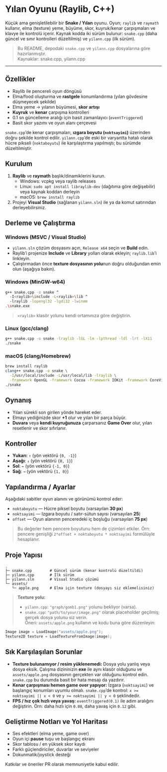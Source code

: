 # Yılan Oyunu (Raylib, C++)

Küçük ama genişletilebilir bir **Snake / Yılan** oyunu. Oyun; `raylib` ve `raymath` kullanır, elma (texture) yeme, büyüme, skor, kuyruk/kenar çarpışmaları ve klavye ile kontrolü içerir. Kaynak kodda iki sürüm bulunur: `snake.cpp` (daha güncel ve sınır kontrolleri düzeltilmiş) ve `yilann.cpp` (ilk sürüm).

> Bu README, depodaki `snake.cpp` ve `yilann.cpp` dosyalarına göre hazırlanmıştır.   
> Kaynaklar: snake.cpp, yilann.cpp

---

## Özellikler

- Raylib ile pencereli oyun döngüsü
- Elma/food oluşturma ve **rastgele** konumlandırma (yılan gövdesine düşmeyecek şekilde)
- Elma yeme → yılanın büyümesi, **skor artışı**
- **Kuyruk** ve **kenar** çarpışma kontrolleri
- 0.1 sn güncelleme aralığı için basit zamanlayıcı (`eventTriggered`)
- Basit skor yazımı ve oyun alanı çerçevesi

`snake.cpp`’de kenar çarpışmaları, **ızgara boyutu (`noktsayimi`)** üzerinden doğru şekilde kontrol edilir. `yilann.cpp`’de eski bir varyantta hatalı olarak hücre pikseli (`noktaboyutu`) ile karşılaştırma yapılmıştı; bu sürümde düzeltilmiştir.

## Kurulum

1. **Raylib** ve **raymath** başlık/dinamiklerini kurun.
   - Windows: vcpkg veya raylib releases
   - Linux: `sudo apt install libraylib-dev` (dağıtıma göre değişebilir) veya kaynak koddan derleyin
   - macOS: `brew install raylib`
2. Projeyi **Visual Studio** (sağlanan `yilann.sln`) ile ya da komut satırından derleyebilirsiniz.


## Derleme ve Çalıştırma

### Windows (MSVC / Visual Studio)

- `yilann.sln` çözüm dosyasını açın, `Release x64` seçin ve **Build** edin.
- Raylib’i projenize **Include** ve **Library** yolları olarak ekleyin; `raylib.lib`’i linkleyin.
- Çalıştırmadan önce **texture dosyasının yolu**nun doğru olduğundan emin olun (aşağıya bakın).

### Windows (MinGW-w64)

```bash
g++ snake.cpp -o snake ^
  -I<raylib>\include -L<raylib>\lib ^
  -lraylib -lopengl32 -lgdi32 -lwinmm
.\snake.exe
```

> `<raylib>` klasör yolunu kendi ortamınıza göre değiştirin.

### Linux (gcc/clang)

```bash
g++ snake.cpp -o snake -lraylib -lGL -lm -lpthread -ldl -lrt -lX11
./snake
```

### macOS (clang/Homebrew)

```bash
brew install raylib
clang++ snake.cpp -o snake \
  -I/usr/local/include -L/usr/local/lib -lraylib \
  -framework OpenGL -framework Cocoa -framework IOKit -framework CoreVideo
./snake
```


## Oynanış

- Yılan sürekli son girilen yönde hareket eder.
- Elmayı yediğinizde skor **+1** olur ve yılan bir parça büyür.
- **Duvara** veya **kendi kuyruğunuza** çarparsanız **Game Over** olur, yılan resetlenir ve skor sıfırlanır.


## Kontroller

- **Yukarı**: `↑` (yön vektörü `{0, -1}`)
- **Aşağı**: `↓` (yön vektörü `{0, 1}`)
- **Sol**: `←` (yön vektörü `{-1, 0}`)
- **Sağ**: `→` (yön vektörü `{1, 0}`)


## Yapılandırma / Ayarlar

Aşağıdaki sabitler oyun alanını ve görünümü kontrol eder:

- `noktaboyutu` — Hücre piksel boyutu (varsayılan **30 px**)
- `noktsayimi` — Izgara boyutu / satır-sütun sayısı (varsayılan **25**)
- `offset` — Oyun alanının penceredeki iç boşluğu (varsayılan **75 px**)

> Bu değerler hem pencere boyutunu hem de çizimleri etkiler. Örn: pencere genişliği `2*offset + noktaboyutu * noktsayimi` formülüyle hesaplanır.


## Proje Yapısı

```
.
├─ snake.cpp        # Güncel sürüm (kenar kontrolü düzeltildi)
├─ yilann.cpp       # İlk sürüm
├─ yilann.sln       # Visual Studio çözümü
└─ assets/
   └─ apple.png     # Elma için texture (dosyayı siz eklemelisiniz)
```

> **Texture yolu:**  
> - `yilann.cpp`: `"graph/gomb1.png"` yolunu bekliyor (varsa).  
> - `snake.cpp`: `"path/to/your/image.png"` olarak placeholder geçilmiş; gerçek dosya yolunu siz verin.  
> Öneri: `assets/apple.png` kullanın ve kodu buna göre düzenleyin:

```cpp
Image image = LoadImage("assets/apple.png");
Texture2D texture = LoadTextureFromImage(image);
```


## Sık Karşılaşılan Sorunlar

- **Texture bulunamıyor / resim yüklenemedi:** Dosya yolu yanlış veya dosya eksik. Çalışma dizininizin **exe** ile aynı klasör olduğunu ve `assets/apple.png` dosyasının gerçekten var olduğunu kontrol edin. `snake.cpp` bu durumda basit bir hata mesajı da yazdırır.
- **Kenar çarpışması hemen game over yapıyor:** Izgara (`noktsayimi`) ve başlangıç konumları uyumlu olmalı. `snake.cpp`’de kontrol: `x >= noktsayimi || x < 0` ve `y >= noktsayimi || y < 0` şeklindedir.
- **FPS / hız çok hızlı veya yavaş:** `eventTriggered(0.1)` ile adım aralığını değiştirin. Örn: daha hızlı için `0.08`, daha yavaş için `0.12` gibi.


## Geliştirme Notları ve Yol Haritası

- Ses efektleri (elma yeme, game over)
- Oyun içi **pause** tuşu ve başlangıç ekranı
- Skor tablosu / en yüksek skor kaydı
- Farklı güçlendiriciler, duvarlar ve seviyeler
- Dokunmatik/joystick desteği

Katkılar ve öneriler PR olarak memnuniyetle kabul edilir.


